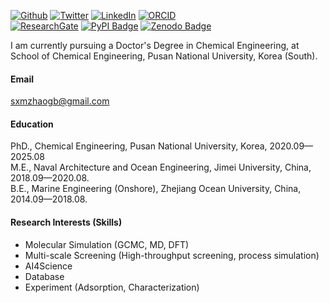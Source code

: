 

[![Github](https://img.shields.io/badge/sxm13-github-blue?logo=github)](https://github.com/sxm13)
[![Twitter](https://img.shields.io/badge/Twitter-@Guobin_Zhao-blue?logo=twitter)](https://twitter.com/Guobin_Zhao)
[![LinkedIn](https://img.shields.io/badge/LinkedIn-guobin--zhao--427818256-blue?logo=linkedin)](https://www.linkedin.com/in/guobin-zhao-427818256)
[![ORCID](https://img.shields.io/badge/ORCID-0000--0002--7728--4211-a6ce39?logo=orcid&logoColor=white)](https://orcid.org/0000-0002-7728-4211)                                                                 
[![ResearchGate](https://img.shields.io/badge/ResearchGate-00CCBB?logo=researchgate&logoColor=white)](https://www.researchgate.net/profile/Zhao-Guobin?ev=hdr_xprf)
[![PyPI Badge](https://img.shields.io/badge/PyPI-Guobin%20Zhao-3775A9?style=flat-square&logo=pypi&logoColor=white)](https://pypi.org/user/q342247760/)
[![Zenodo Badge](https://img.shields.io/badge/Zenodo-Guobin%20Zhao-FF6600?style=flat-square&logo=zenodo&logoColor=white)](https://zenodo.org/search?q=metadata.creators.person_or_org.name%3A%22ZHAO%2C%20GUOBIN%22&l=list&p=1&s=10&sort=bestmatch)                            
                                               
I am currently pursuing a Doctor's Degree in Chemical Engineering, at School of Chemical Engineering, Pusan National University, Korea (South).

#### Email
sxmzhaogb@gmail.com

#### Education
PhD., Chemical Engineering, Pusan National University, Korea, 2020.09—2025.08                             
M.E., Naval Architecture and Ocean Engineering, Jimei University, China, 2018.09—2020.08.                               
B.E., Marine Engineering (Onshore), Zhejiang Ocean University, China, 2014.09—2018.08.                             

#### Research Interests (Skills)
- Molecular Simulation (GCMC, MD, DFT)
- Multi-scale Screening (High-throughput screening, process simulation)
- AI4Science
- Database
- Experiment (Adsorption, Characterization)
